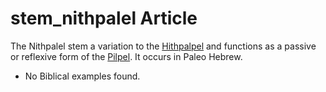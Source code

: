 # stem_nithpalel Article
The Nithpalel stem a variation to the [Hithpalpel](https://git.door43.org/Door43/en-uhg/src/master/content/stem_hithpalpel/02.md) and functions as a passive or reflexive form of the [Pilpel](https://git.door43.org/Door43/en-uhg/src/master/content/stem_pilpel/02.md). It occurs in Paleo Hebrew.

* No Biblical examples found.